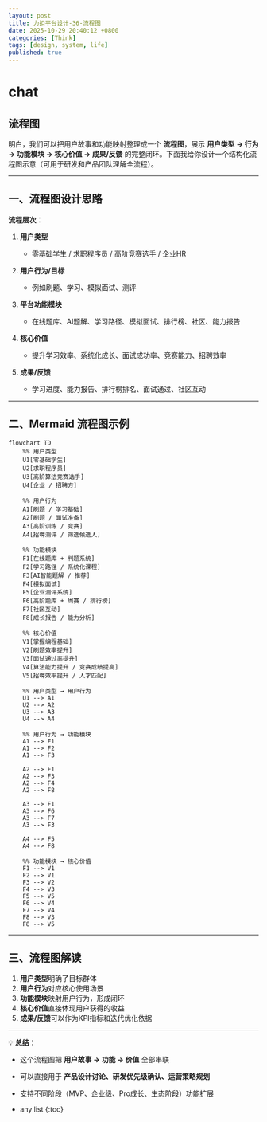 ```yaml
---
layout: post
title: 力扣平台设计-36-流程图
date: 2025-10-29 20:40:12 +0800
categories: [Think]
tags: [design, system, life]
published: true
---
```



# chat

## 流程图

明白，我们可以把用户故事和功能映射整理成一个 **流程图**，展示 **用户类型 → 行为 → 功能模块 → 核心价值 → 成果/反馈** 的完整闭环。下面我给你设计一个结构化流程图示意（可用于研发和产品团队理解全流程）。

---

## **一、流程图设计思路**

**流程层次**：

1. **用户类型**

   * 零基础学生 / 求职程序员 / 高阶竞赛选手 / 企业HR

2. **用户行为/目标**

   * 例如刷题、学习、模拟面试、测评

3. **平台功能模块**

   * 在线题库、AI题解、学习路径、模拟面试、排行榜、社区、能力报告

4. **核心价值**

   * 提升学习效率、系统化成长、面试成功率、竞赛能力、招聘效率

5. **成果/反馈**

   * 学习进度、能力报告、排行榜排名、面试通过、社区互动

---

## **二、Mermaid 流程图示例**

```mermaid
flowchart TD
    %% 用户类型
    U1[零基础学生]
    U2[求职程序员]
    U3[高阶算法竞赛选手]
    U4[企业 / 招聘方]

    %% 用户行为
    A1[刷题 / 学习基础]
    A2[刷题 / 面试准备]
    A3[高阶训练 / 竞赛]
    A4[招聘测评 / 筛选候选人]

    %% 功能模块
    F1[在线题库 + 判题系统]
    F2[学习路径 / 系统化课程]
    F3[AI智能题解 / 推荐]
    F4[模拟面试]
    F5[企业测评系统]
    F6[高阶题库 + 周赛 / 排行榜]
    F7[社区互动]
    F8[成长报告 / 能力分析]

    %% 核心价值
    V1[掌握编程基础]
    V2[刷题效率提升]
    V3[面试通过率提升]
    V4[算法能力提升 / 竞赛成绩提高]
    V5[招聘效率提升 / 人才匹配]

    %% 用户类型 → 用户行为
    U1 --> A1
    U2 --> A2
    U3 --> A3
    U4 --> A4

    %% 用户行为 → 功能模块
    A1 --> F1
    A1 --> F2
    A1 --> F3

    A2 --> F1
    A2 --> F3
    A2 --> F4
    A2 --> F8

    A3 --> F1
    A3 --> F6
    A3 --> F7
    A3 --> F3

    A4 --> F5
    A4 --> F8

    %% 功能模块 → 核心价值
    F1 --> V1
    F2 --> V1
    F3 --> V2
    F4 --> V3
    F5 --> V5
    F6 --> V4
    F7 --> V4
    F8 --> V3
    F8 --> V5
```

---

## **三、流程图解读**

1. **用户类型**明确了目标群体
2. **用户行为**对应核心使用场景
3. **功能模块**映射用户行为，形成闭环
4. **核心价值**直接体现用户获得的收益
5. **成果/反馈**可以作为KPI指标和迭代优化依据

---

💡 **总结**：

* 这个流程图把 **用户故事 → 功能 → 价值** 全部串联
* 可以直接用于 **产品设计讨论、研发优先级确认、运营策略规划**
* 支持不同阶段（MVP、企业级、Pro成长、生态阶段）功能扩展




* any list
{:toc}